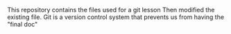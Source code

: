 
This repository contains the files used for a git lesson
Then modified the existing file.
Git is a version control system that prevents us from having the "final doc"

